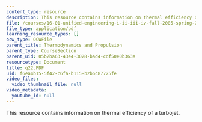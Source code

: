 ```yaml
---
content_type: resource
description: This resource contains information on thermal efficiency of a turbojet.
file: /courses/16-01-unified-engineering-i-ii-iii-iv-fall-2005-spring-2006/f6ea4b155f42c6fab115b2b6c87725fe_q22.PDF
file_type: application/pdf
learning_resource_types: []
ocw_type: OCWFile
parent_title: Thermodynamics and Propulsion
parent_type: CourseSection
parent_uid: 05b2ba63-43e4-3028-bad4-cdf50e0b363a
resourcetype: Document
title: q22.PDF
uid: f6ea4b15-5f42-c6fa-b115-b2b6c87725fe
video_files:
  video_thumbnail_file: null
video_metadata:
  youtube_id: null
---
```

This resource contains information on thermal efficiency of a turbojet.